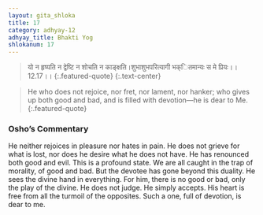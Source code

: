 ```yaml
---
layout: gita_shloka
title: 17
category: adhyay-12
adhyay_title: Bhakti Yog
shlokanum: 17
---
```


> यो न हृष्यति न द्वेष्टि न शोचति न काङ्क्षति।शुभाशुभपरित्यागी भक्ितमान्यः स मे प्रियः।।12.17।।
{:.featured-quote}
{:.text-center}

> He who does not rejoice, nor fret, nor lament, nor hanker; who gives up both good and bad, and is filled with devotion—he is dear to Me.
{:.featured-quote}

### Osho’s Commentary
He neither rejoices in pleasure nor hates in pain. He does not grieve for what is lost, nor does he desire what he does not have.
He has renounced both good and evil. This is a profound state. We are all caught in the trap of morality, of good and bad. But the devotee has gone beyond this duality. He sees the divine hand in everything. For him, there is no good or bad, only the play of the divine.
He does not judge. He simply accepts. His heart is free from all the turmoil of the opposites. Such a one, full of devotion, is dear to me.
